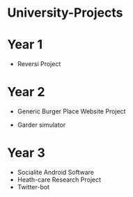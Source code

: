 # University-Projects

# Year 1

- Reversi Project

# Year 2

- Generic Burger Place Website Project

- Garder simulator

# Year 3

- Socialite Android Software
- Heath-care Research Project
- Twitter-bot


